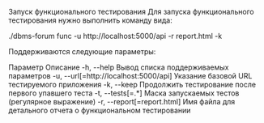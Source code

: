 Запуск функционального тестирования
Для запуска функционального тестирования нужно выполнить команду вида:

./dbms-forum func -u http://localhost:5000/api -r report.html -k

Поддерживаются следующие параметры:

Параметр	Описание
-h, --help	Вывод списка поддерживаемых параметров
-u, --url[=http://localhost:5000/api]	Указание базовой URL тестируемого приложения
-k, --keep	Продолжить тестирование после первого упавшего теста
-t, --tests[=.*]	Маска запускаемых тестов (регулярное выражение)
-r, --report[=report.html]	Имя файла для детального отчета о функциональном тестировании